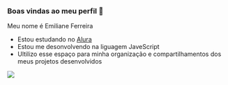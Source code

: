 ### Boas vindas ao meu perfil 🍉

Meu nome é Emiliane Ferreira

- Estou estudando no [Alura](https://www.alura.com.br)
- Estou me desonvolvendo na liguagem JaveScript
- Ultilizo esse espaço para minha organização e compartilhamentos dos meus projetos desenvolvidos

![](https://media.tenor.com/unuUtsr7pUMAAAAM/hello-hi.gif)
